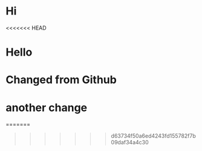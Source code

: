 


# Hi

<<<<<<< HEAD
# Hello


# Changed from Github

# another change
=======
>>>>>>> d63734f50a6ed4243fd155782f7b09daf34a4c30
